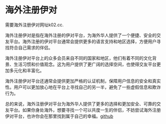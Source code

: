 # 海外注册伊对

需要海外注册伊对网址k02.cc.

海外注册伊对是指在海外注册的伊对平台，为海外华人提供了一个便捷、安全的交友平台。海外注册的伊对平台通常会提供更多的语言支持和地区选择，方便用户寻找符合自己需求的伴侣。

海外注册伊对平台上的众多会员来自不同的国家和地区，他们有着不同的文化背景、生活习惯和价值观念。这为用户提供了更广阔的选择空间，也使得交友平台更加多元化和丰富化。

海外注册伊对平台还通常会提供更加严格的认证机制，保障用户信息的安全和真实性。用户可以更加放心地在平台上寻找自己的另一半，避免了一些虚假信息和欺诈行为。

总的来说，海外注册伊对平台为海外华人提供了更多的选择和更加安全、可靠的交友平台。如果你身处海外，想要寻找一个可以共度一生的伴侣，不妨尝试海外注册伊对平台，也许你会在那里找到属于自己的幸福。[github](https://github.com)